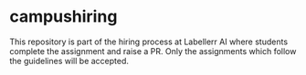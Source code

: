 # campushiring

This repository is part of the hiring process at Labellerr AI where students complete the assignment and raise a PR. Only the assignments which follow the guidelines will be accepted.
